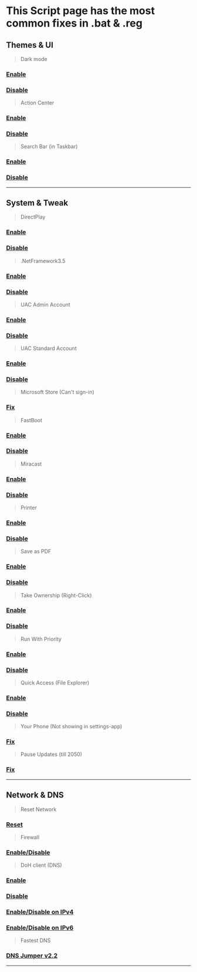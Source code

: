 # This Script page has the most common fixes in .bat  & .reg

## Themes & UI 

> Dark mode
### <div>	<a><a href="https://cdn.discordapp.com/attachments/1171553297442812005/1171556067503779911/Dark_mode_ON.reg">Enable</a>
### <div>	<p><a href="https://cdn.discordapp.com/attachments/1171553297442812005/1171556081516957758/DarkMode_OFF.reg">Disable</a>

> Action Center
###  <div>	<a><a href="https://cdn.discordapp.com/attachments/1171553297442812005/1171555862406508604/enable_action_center.reg">Enable</a>
### <div>	<p><a href="https://cdn.discordapp.com/attachments/1171553297442812005/1171559638093791354/Disable_action_center.reg">Disable</a>
    
> Search Bar (in Taskbar)
### <div>	<a><a href="https://cdn.discordapp.com/attachments/1171553297442812005/1171557885352886342/Search_bar_ON.reg">Enable</a>
### <div>	<p><a href="https://cdn.discordapp.com/attachments/1171553297442812005/1171557866222653450/Search_bar_off.reg">Disable</a>

---
## System & Tweak 

> DirectPlay
### <div>	<a><a href="https://cdn.discordapp.com/attachments/1171553297442812005/1171556102266163200/Direct_play.bat">Enable</a>
### <div>	<p><a href="https://cdn.discordapp.com/attachments/1171553297442812005/1171560919743078420/Direct_play_Off.bat">Disable</a>

> .NetFramework3.5
### <div>	<a><a href="https://cdn.discordapp.com/attachments/1171553297442812005/1171557354735669248/net_3.5.bat">Enable</a>
### <div>	<p><a href="https://cdn.discordapp.com/attachments/1171553297442812005/1171562296418500738/net_3.5_OFF.bat">Disable</a>

> UAC Admin Account
### <div>	<a><a href="https://cdn.discordapp.com/attachments/1171553297442812005/1171576836581511178/UAC_on_admin_acc.reg">Enable</a>
### <div>	<p><a href="https://cdn.discordapp.com/attachments/1171553297442812005/1171576847478308925/UAC_off_admin_acc.reg">Disable</a>

> UAC Standard Account
### <div>	<a><a href="https://cdn.discordapp.com/attachments/1171553297442812005/1171576571748962354/UAC_on.reg">Enable</a>
### <div>	<p><a href="https://cdn.discordapp.com/attachments/1171553297442812005/1171576803807203359/UAC_off.reg">Disable</a>

> Microsoft Store (Can't sign-in)
### <div>	<a><a href="https://cdn.discordapp.com/attachments/1171553297442812005/1171558133865390100/Sign_in_fix.bat">Fix</a>

> FastBoot
### <div>	<a><a href="https://cdn.discordapp.com/attachments/1171553297442812005/1171556411621261419/Fastboot_ON.reg">Enable</a>
### <div>	<p><a href="https://cdn.discordapp.com/attachments/1171553297442812005/1171561484581609662/Fastboot_OFF.reg">Disable</a>

> Miracast
### <div>	<a><a href="https://cdn.discordapp.com/attachments/1171553297442812005/1171557210048966776/Miracast_ON.reg">Enable</a>
### <div>	<p><a href="https://cdn.discordapp.com/attachments/1171553297442812005/1171563269576724561/Miracast_OFF.reg">Disable</a>

> Printer
### <div>	<a><a href="https://cdn.discordapp.com/attachments/1171553297442812005/1171557540237168742/Printer_fix.bat">Enable</a>
### <div>	<p><a href="https://cdn.discordapp.com/attachments/1171553297442812005/1171564515033350214/Printer_OFF.bat">Disable</a>

> Save as PDF
### <div>	<a><a href="https://cdn.discordapp.com/attachments/1171553297442812005/1171557777806741576/Save_as_pdf_fix2.bat">Enable</a>
### <div>	<p><a href="https://cdn.discordapp.com/attachments/1171553297442812005/1171565055452659832/Save_as_pdf_OFF.bat">Disable</a>

> Take Ownership (Right-Click)
### <div> <a><a href="https://cdn.discordapp.com/attachments/1171553297442812005/1171557154268926012/InstallTakeOwnership.reg">Enable</a>
### <div>	<p><a href="https://cdn.discordapp.com/attachments/1171553297442812005/1171566528500596778/UninstallTakeOwnership.reg">Disable</a>

> Run With Priority
### <div>	<a><a href="https://cdn.discordapp.com/attachments/1171553297442812005/1171558593762439238/Add_Run_with_priority_context_menu.reg">Enable</a>
### <div>	<p><a href="https://cdn.discordapp.com/attachments/1171553297442812005/1171558925754175508/Remove_Run_with_priority_context_menu.reg">Disable</a>

> Quick Access (File Explorer)
### <div>	<a><a href="https://cdn.discordapp.com/attachments/1171553297442812005/1171558643821445130/Add_Quick_access_to_navigation_pane.reg">Enable</a>
### <div>	<p><a href="https://cdn.discordapp.com/attachments/1171553297442812005/1171575617003729057/Remove_Quick_access_to_navigation_pane.reg">Disable</a>

> Your Phone (Not showing in settings-app)
### <div>	<a><a href="https://cdn.discordapp.com/attachments/1171553297442812005/1171558357644103721/Your_phone_unlock_settings.reg">Fix</a>

> Pause Updates (till 2050)
### <div>	<a><a href="https://cdn.discordapp.com/attachments/1171553297442812005/1171557442988023939/Pause_update_till_2050.bat">Fix</a>

---
## Network & DNS
> Reset Network
### <div>	<a><a href="https://cdn.discordapp.com/attachments/1171553297442812005/1171557379033280574/Network_reset.bat">Reset</a>

> Firewall
### <div>	<a><a href="https://cdn.discordapp.com/attachments/1171553297442812005/1171556746301550642/FIREWALL.bat">Enable/Disable</a>

> DoH client (DNS)
### <div>	<a><a href="https://cdn.discordapp.com/attachments/1171553297442812005/1171582478515982397/Enable_DOH_DNS.reg">Enable</a>
### <div>	<p><a href="https://cdn.discordapp.com/attachments/1171553297442812005/1171582489832202322/Disable_DOH_DNS.reg">Disable</a>
### <div>	<a><a href="https://cdn.discordapp.com/attachments/1171553297442812005/1171585559853019156/Enable-Disable_Doh_IPv4.bat">Enable/Disable on IPv4</a>
### <div>	<p><a href="https://cdn.discordapp.com/attachments/1171553297442812005/1171585570829508638/Enable-Disable_Doh_IPv6.bat">Enable/Disable on IPv6 </a>

> Fastest DNS
### <div>	<a><a href="https://cdn.discordapp.com/attachments/1171553297442812005/1171591068119224410/DnsJumper.zip">DNS Jumper v2.2</a>

---
